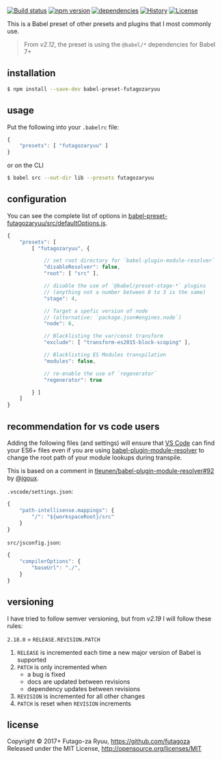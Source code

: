 [![Build status](https://api.travis-ci.org/futagoza/babel-preset-futagozaryuu.svg?branch=master)](https://travis-ci.org/futagoza/babel-preset-futagozaryuu)
[![npm version](https://img.shields.io/npm/v/babel-preset-futagozaryuu.svg)](https://www.npmjs.com/package/babel-preset-futagozaryuu)
[![dependencies](https://img.shields.io/david/futagoza/babel-preset-futagozaryuu.svg)](https://david-dm.org/futagoza/babel-preset-futagozaryuu)
[![History](https://img.shields.io/badge/history-CHANGELOG.md-yellow.svg)](https://github.com/futagoza/babel-preset-futagozaryuu/blob/master/CHANGELOG.md)
[![License](https://img.shields.io/badge/license-mit-blue.svg)](https://opensource.org/licenses/MIT)

This is a Babel preset of other presets and plugins that I most commonly use.

> From _v2.12_, the preset is using the `@babel/*` dependencies for Babel 7+

## installation

```bash
$ npm install --save-dev babel-preset-futagozaryuu
```

## usage

Put the following into your `.babelrc` file:

```js
{
    "presets": [ "futagozaryuu" ]
}
```

or on the CLI

```bash
$ babel src --out-dir lib --presets futagozaryuu
```

## configuration

You can see the complete list of options in [babel-preset-futagozaryuu/src/defaultOptions.js](https://github.com/futagoza/babel-preset-futagozaryuu/blob/master/src/defaultOptions.js).

```js
{
    "presets": [
        [ "futagozaryuu", {

            // set root directory for `babel-plugin-module-resolver`
            "disableResolver": false,
            "root": [ "src" ],

            // disable the use of `@babel/preset-stage-*` plugins
            // (anything not a number between 0 to 3 is the same)
            "stage": 4,

            // Target a spefic version of node
            // (alternative: `package.json#engines.node`)
            "node": 6,

            // Blacklisting the var/const transform
            "exclude": [ "transform-es2015-block-scoping" ],

            // Blacklisting ES Modules transpilation
            "modules": false,

            // re-enable the use of `regenerator`
            "regenerator": true

        } ]
    ]
}
```

## recommendation for vs code users

Adding the following files (and settings) will ensure that [VS Code](https://code.visualstudio.com/) can find your ES6+ files even if you are using [babel-plugin-module-resolver](https://www.npmjs.com/package/babel-plugin-module-resolver) to change the root path of your module lookups during transpile.

This is based on a comment in [tleunen/babel-plugin-module-resolver#92](https://github.com/tleunen/babel-plugin-module-resolver/issues/92#issuecomment-285755384) by [@jgoux](https://github.com/jgoux).

`.vscode/settings.json`:
```js
{
    "path-intellisense.mappings": {
        "/": "${workspaceRoot}/src"
    }
}
```

`src/jsconfig.json`:
```js
{
    "compilerOptions": {
        "baseUrl": "./",
    }
}
```

## versioning

I have tried to follow semver versioning, but from _v2.19_ I will follow these rules:

`2.18.0` = `RELEASE.REVISION.PATCH`

1. `RELEASE` is incremented each time a new major version of Babel is supported
2. `PATCH` is only incremented when
    - a bug is fixed
    - docs are updated between revisions
    - dependency updates between revisions
3. `REVISION` is incremented for all other changes
4. `PATCH` is reset when `REVISION` increments

## license

Copyright © 2017+ Futago-za Ryuu, https://github.com/futagoza<br />
Released under the MIT License, http://opensource.org/licenses/MIT
